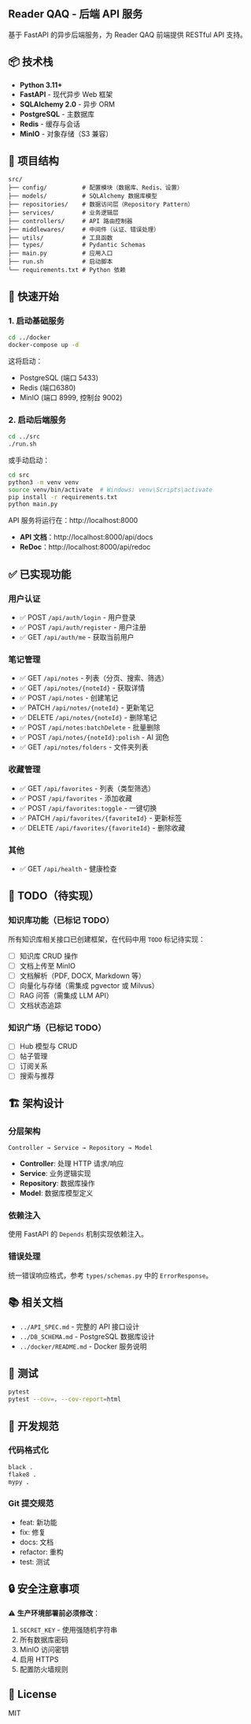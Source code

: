 ## Reader QAQ - 后端 API 服务

基于 FastAPI 的异步后端服务，为 Reader QAQ 前端提供 RESTful API 支持。

## 📦 技术栈

- **Python 3.11+**
- **FastAPI** - 现代异步 Web 框架
- **SQLAlchemy 2.0** - 异步 ORM
- **PostgreSQL** - 主数据库
- **Redis** - 缓存与会话
- **MinIO** - 对象存储（S3 兼容）

## 📁 项目结构

```
src/
├── config/          # 配置模块（数据库、Redis、设置）
├── models/          # SQLAlchemy 数据库模型
├── repositories/    # 数据访问层（Repository Pattern）
├── services/        # 业务逻辑层
├── controllers/     # API 路由控制器
├── middlewares/     # 中间件（认证、错误处理）
├── utils/           # 工具函数
├── types/           # Pydantic Schemas
├── main.py          # 应用入口
├── run.sh           # 启动脚本
└── requirements.txt # Python 依赖
```

## 🚀 快速开始

### 1. 启动基础服务

```bash
cd ../docker
docker-compose up -d
```

这将启动：
- PostgreSQL (端口 5433)
- Redis (端口6380)
- MinIO (端口 8999, 控制台 9002)

### 2. 启动后端服务

```bash
cd ../src
./run.sh
```

或手动启动：
```bash
cd src
python3 -m venv venv
source venv/bin/activate  # Windows: venv\Scripts\activate
pip install -r requirements.txt
python main.py
```

API 服务将运行在：http://localhost:8000

- **API 文档**：http://localhost:8000/api/docs
- **ReDoc**：http://localhost:8000/api/redoc

## ✅ 已实现功能

### 用户认证
- ✅ POST `/api/auth/login` - 用户登录
- ✅ POST `/api/auth/register` - 用户注册
- ✅ GET `/api/auth/me` - 获取当前用户

### 笔记管理
- ✅ GET `/api/notes` - 列表（分页、搜索、筛选）
- ✅ GET `/api/notes/{noteId}` - 获取详情
- ✅ POST `/api/notes` - 创建笔记
- ✅ PATCH `/api/notes/{noteId}` - 更新笔记
- ✅ DELETE `/api/notes/{noteId}` - 删除笔记
- ✅ POST `/api/notes:batchDelete` - 批量删除
- ✅ POST `/api/notes/{noteId}:polish` - AI 润色
- ✅ GET `/api/notes/folders` - 文件夹列表

### 收藏管理
- ✅ GET `/api/favorites` - 列表（类型筛选）
- ✅ POST `/api/favorites` - 添加收藏
- ✅ POST `/api/favorites:toggle` - 一键切换
- ✅ PATCH `/api/favorites/{favoriteId}` - 更新标签
- ✅ DELETE `/api/favorites/{favoriteId}` - 删除收藏

### 其他
- ✅ GET `/api/health` - 健康检查

## 🚧 TODO（待实现）

### 知识库功能（已标记 TODO）
所有知识库相关接口已创建框架，在代码中用 `TODO` 标记待实现：

- [ ] 知识库 CRUD 操作
- [ ] 文档上传至 MinIO
- [ ] 文档解析（PDF, DOCX, Markdown 等）
- [ ] 向量化与存储（需集成 pgvector 或 Milvus）
- [ ] RAG 问答（需集成 LLM API）
- [ ] 文档状态追踪

### 知识广场（已标记 TODO）
- [ ] Hub 模型与 CRUD
- [ ] 帖子管理
- [ ] 订阅关系
- [ ] 搜索与推荐

## 🏗️ 架构设计

### 分层架构
```
Controller → Service → Repository → Model
```

- **Controller**: 处理 HTTP 请求/响应
- **Service**: 业务逻辑实现
- **Repository**: 数据库操作
- **Model**: 数据库模型定义

### 依赖注入
使用 FastAPI 的 `Depends` 机制实现依赖注入。

### 错误处理
统一错误响应格式，参考 `types/schemas.py` 中的 `ErrorResponse`。

## 📚 相关文档

- `../API_SPEC.md` - 完整的 API 接口设计
- `../DB_SCHEMA.md` - PostgreSQL 数据库设计
- `../docker/README.md` - Docker 服务说明

## 🧪 测试

```bash
pytest
pytest --cov=. --cov-report=html
```

## 📝 开发规范

### 代码格式化
```bash
black .
flake8 .
mypy .
```

### Git 提交规范
- feat: 新功能
- fix: 修复
- docs: 文档
- refactor: 重构
- test: 测试

## 🔒 安全注意事项

⚠️ **生产环境部署前必须修改**：
1. `SECRET_KEY` - 使用强随机字符串
2. 所有数据库密码
3. MinIO 访问密钥
4. 启用 HTTPS
5. 配置防火墙规则

## 📄 License

MIT

